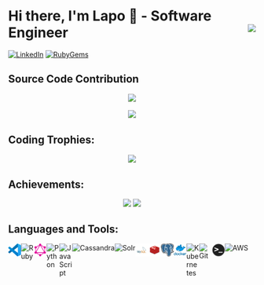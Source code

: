# Hi there, I'm Lapo 👋 - Software Engineer <img align="right" src="https://komarev.com/ghpvc/?username=LapoElisacci&label=VIEWS&color=lightgrey" />

[![LinkedIn][linkedin-shield]][linkedin-url]
[![RubyGems][ruby-shield]][rubygems-url]

## Source Code Contribution

<p align="center">
  <img src="https://github-readme-streak-stats.herokuapp.com/?user=LapoElisacci" />
</p>
<p align="center">
  <img src="https://github.com/LapoElisacci/github-stats/blob/master/generated/overview.svg" />
</p>

## Coding Trophies:

<p align="center">
  <img src="https://github-profile-trophy.vercel.app/?username=LapoElisacci&title=MultipleLang,Organizations,Commit&margin-w=10&column=3" />
</p>

## Achievements:

<p align="center">
  <img width="200px" src="https://user-images.githubusercontent.com/50866745/147211458-1de6ca06-d739-4040-8956-87ffc6a45e22.png" />
  <img width="200px" src="https://user-images.githubusercontent.com/50866745/147211469-50475353-f50f-4636-be5b-4f3ea7867719.png" />
</p>

## Languages and Tools:

<img align="left" alt="Visual Studio Code" width="26px" src="https://raw.githubusercontent.com/github/explore/80688e429a7d4ef2fca1e82350fe8e3517d3494d/topics/visual-studio-code/visual-studio-code.png" />
<img align="left" alt="Ruby" width="26px" src="https://raw.githubusercontent.com/jmnote/z-icons/master/svg/ruby.svg" />
<img align="left" alt="GraphQL" width="26px" src="https://raw.githubusercontent.com/github/explore/80688e429a7d4ef2fca1e82350fe8e3517d3494d/topics/graphql/graphql.png" />
<img align="left" alt="Python" width="26px" src="https://raw.githubusercontent.com/jmnote/z-icons/master/svg/python.svg" />
<img align="left" alt="JavaScript" width="26px" src="https://raw.githubusercontent.com/jmnote/z-icons/master/svg/javascript.svg" />
<img align="left" alt="Cassandra" height="26px" src="https://upload.wikimedia.org/wikipedia/commons/5/5e/Cassandra_logo.svg" />
<img align="left" alt="Solr" height="25px" src="https://user-images.githubusercontent.com/50866745/138490588-fa72be4a-8202-47e7-a106-4597d685ed80.png" />
<img align="left" alt="MySQL" width="26px" src="https://raw.githubusercontent.com/github/explore/80688e429a7d4ef2fca1e82350fe8e3517d3494d/topics/mysql/mysql.png" />
<img align="left" alt="Redis" width="26px" src="https://raw.githubusercontent.com/github/explore/80688e429a7d4ef2fca1e82350fe8e3517d3494d/topics/redis/redis.png" />
<img align="left" alt="Postgres" width="26px" src="https://raw.githubusercontent.com/github/explore/80688e429a7d4ef2fca1e82350fe8e3517d3494d/topics/postgresql/postgresql.png" />
<img align="left" alt="Docker" width="26px" src="https://raw.githubusercontent.com/github/explore/80688e429a7d4ef2fca1e82350fe8e3517d3494d/topics/docker/docker.png" />
<img align="left" alt="Kubernetes" width="26px" src="https://raw.githubusercontent.com/jmnote/z-icons/master/svg/kubernetes.svg" />
<img align="left" alt="Git" width="26px" src="https://raw.githubusercontent.com/jmnote/z-icons/master/svg/git.svg" />
<img align="left" alt="Terminal" width="26px" src="https://raw.githubusercontent.com/github/explore/80688e429a7d4ef2fca1e82350fe8e3517d3494d/topics/terminal/terminal.png" />
<img align="left" alt="AWS" height="30px" src="https://user-images.githubusercontent.com/50866745/138491342-2fd6ef41-6e35-478f-96ec-ef6cc5ae7047.png" />


<!-- MARKDOWN LINKS & IMAGES -->
[code-gif-url]: https://raw.githubusercontent.com/abhisheknaiidu/abhisheknaiidu/master/code.gif
[linkedin-shield]: https://img.shields.io/badge/LinkedIn-0077B5?style=for-the-badge&logo=linkedin&logoColor=white
[linkedin-url]: https://www.linkedin.com/in/lapo-elisacci-8824501b3/
[ruby-shield]: https://img.shields.io/badge/RubyGems-CC342D?style=for-the-badge&logo=ruby&logoColor=white
[rubygems-url]: https://rubygems.org/profiles/LapoElisacci
